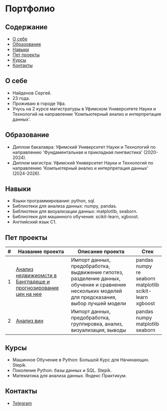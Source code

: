 # Портфолио

## Содержание
- [О себе](#о-себе)
- [Образование](#о-себе)
- [Навыки](#навыки)
- [Пет проекты](#пет-проекты)
- [Курсы](#курсы)
- [Контакты](#контакты)

## О себе

- Найденов Сергей.
- 23 года.
- Проживаю в городе Уфа.
- Учусь на 2 курсе магистратуры в Уфимском Университете Науки и Технологий на направлении 'Компьютерный анализ и интерпретация данных'.

## Образование

- Диплом бакалавра: Уфимский Университет Науки и Технологий по направлению 'Фундаментальная и прикладная лингвистика' (2020-2024).
- Диплом магистра: Уфимский Университет Науки и Технологий по направлению 'Компьютерный анализ и интерпретация данных' (2024-2026).

## Навыки

- Языки программирования: python, sql.
- Библиотеки для анализа данных: numpy, pandas.
- Библиотеки для визуализации данных: matplotlib, seaborn.
- Библиотеки для машинного обучения: scikit-learn, xgboost.
- Английский язык C1.

## Пет проекты

|#|Название проекта|Описание проекта|Стек|
|-|--------|----------|-----------|
|1|[Анализ недвижиомсти в Бангладеше и прогнозирование цен на нее](https://github.com/PRoKi123/portfolio/tree/main/real_estate_Bangladesh)|Импорт данных, предобработка, выдвижение гипотез, разделение данных, обучение и сравнение нескольких моделей для предсказания, выбор лучшей модели|pandas</br>numpy</br>re</br>seaborn</br>matplotlib</br>scikit-learn</br>xgboost|
|2|[Анализ вин](https://github.com/PRoKi123/portfolio/tree/main/wine_analysis)|Импорт данных, предобработка, группировка, анализ, визуализация, выводы|pandas</br>numpy</br>matplotlib</br>seaborn

## Курсы
- Машинное Обучение в Python: Большой Курс для Начинающих. Stepik.
- Поколение Python: базы данных и SQL. Stepik.
- Математика для анализа данных. Яндекс Практикум.

## Контакты

- [Telegram](https://t.me/Proki12)
